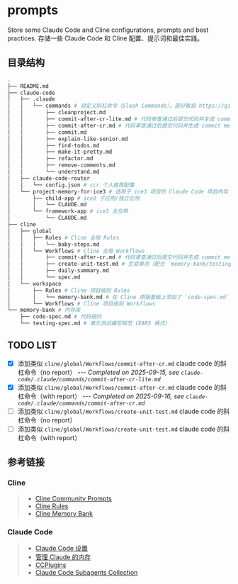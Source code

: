 # prompts

Store some Claude Code and Cline configurations, prompts and best practices.
存储一些 Claude Code 和 Cline 配置、提示词和最佳实践。

## 目录结构

```bash
.
├── README.md
├── claude-code
│   ├── .claude
│   │   └── commands # 自定义斜杠命令（Slash Commands）。部分取自 https://github.com/brennercruvinel/CCPlugins/tree/main/commands
│   │       ├── cleanproject.md
│   │       ├── commit-after-cr-lite.md # 代码审查通过后提交代码并生成 commit message (no report)
│   │       ├── commit-after-cr.md # 代码审查通过后提交代码并生成 commit message (with report)
│   │       ├── commit.md
│   │       ├── explain-like-senior.md
│   │       ├── find-todos.md
│   │       ├── make-it-pretty.md
│   │       ├── refactor.md
│   │       ├── remove-comments.md
│   │       └── understand.md
│   ├── claude-code-router
│   │   └── config.json # ccr 个人推荐配置
│   └── project-memory-for-ice3 # 适用于 ice3 项目的 Claude Code 项目内存
│       ├── child-app # ice3 子应用/独立应用
│       │   └── CLAUDE.md
│       └── framework-app # ice3 主应用
│           └── CLAUDE.md
├── cline
│   ├── global
│   │   ├── Rules # Cline 全局 Rules
│   │   │   └── baby-steps.md
│   │   └── Workflows # Cline 全局 Workflows
│   │       ├── commit-after-cr.md # 代码审查通过后提交代码并生成 commit message
│   │       ├── create-unit-test.md # 生成单测（配合 `memory-bank/testing-spec.md`）
│   │       ├── daily-summary.md
│   │       └── spec.md
│   └── workspace
│       ├── Rules # Cline 项目级别 Rules
│       │   └── memory-bank.md # 在 Cline 原版基础上添加了 `code-spec.md` 和 `testing-spec.md`
│       └── Workflows # Cline 项目级别 Workflows
└── memory-bank # 内存库
    ├── code-spec.md # 代码规约
    └── testing-spec.md # 单元测试编写规范 (EARS 格式)
```

## TODO LIST

- [x] 添加类似 `cline/global/Workflows/commit-after-cr.md` claude code 的斜杠命令（no report） --- _Completed on 2025-09-15, see `claude-code/.claude/commands/commit-after-cr-lite.md`_
- [x] 添加类似 `cline/global/Workflows/commit-after-cr.md` claude code 的斜杠命令（with report） --- _Completed on 2025-09-16, see `claude-code/.claude/commands/commit-after-cr.md`_
- [ ] 添加类似 `cline/global/Workflows/create-unit-test.md` claude code 的斜杠命令（no report）
- [ ] 添加类似 `cline/global/Workflows/create-unit-test.md` claude code 的斜杠命令（with report）

## 参考链接

### Cline

> - [Cline Community Prompts](https://github.com/cline/prompts)
> - [Cline Rules](https://docs.cline.bot/features/cline-rules)
> - [Cline Memory Bank](https://docs.cline.bot/prompting/cline-memory-bank)

### Claude Code

> - [Claude Code 设置](https://docs.anthropic.com/zh-CN/docs/claude-code/settings)
> - [管理 Claude 的内存](https://docs.anthropic.com/zh-CN/docs/claude-code/memory)
> - [CCPlugins](https://github.com/brennercruvinel/CCPlugins)
> - [Claude Code Subagents Collection](https://github.com/wshobson/agents)

